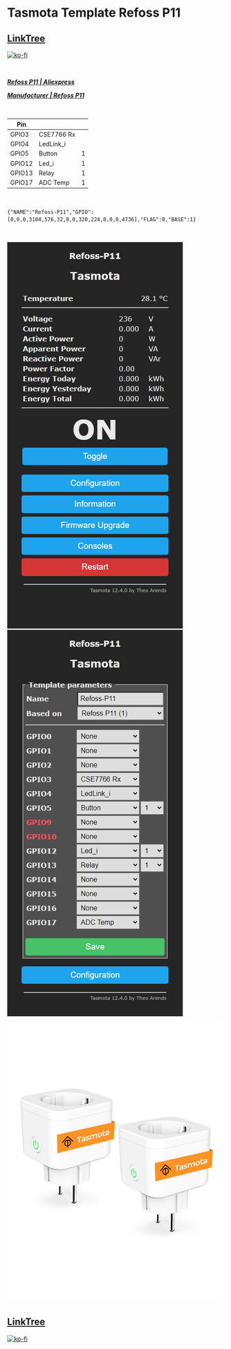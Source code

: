 # Tasmota Template Refoss P11

## [LinkTree](https://linktr.ee/DzurisHome)

[![ko-fi](https://ko-fi.com/img/githubbutton_sm.svg)](https://ko-fi.com/N4N6M7OX3)

</br>

*****[Refoss P11 | Aliexpress](https://s.click.aliexpress.com/e/_mPJhNKY)*****

*****[Manufacturer | Refoss P11](https://refoss.net/products/refoss-tesmota-wi-fi-plug-p11)*****

</br>

| Pin    |                 |   |
| ------ | --------------- | - |
| GPIO3  | CSE7766 Rx      |   |
| GPIO4  | LedLink_i       |   |
| GPIO5  | Button          | 1 |
| GPIO12 | Led_i           | 1 |
| GPIO13 | Relay           | 1 |
| GPIO17 | ADC Temp        | 1 |

</br>

`{"NAME":"Refoss-P11","GPIO":[0,0,0,3104,576,32,0,0,320,224,0,0,0,4736],"FLAG":0,"BASE":1}`

</br>

![Tasmota Refoss P11](https://github.com/DzurisHome/Tasmota-Template-Refoss-P11/blob/main/Tasmota%20Refoss%20P11.png)
![Tasmota Refoss P11 Template parameters](https://github.com/DzurisHome/Tasmota-Template-Refoss-P11/blob/main/Tasmota%20Refoss%20P11%20Template%20parameters.png)
![Refoss P11 Plug](https://github.com/DzurisHome/Tasmota-Template-Refoss-P11/blob/main/Refoss%20P11%20Plug.jpg)

## [LinkTree](https://linktr.ee/DzurisHome)

[![ko-fi](https://ko-fi.com/img/githubbutton_sm.svg)](https://ko-fi.com/N4N6M7OX3)

